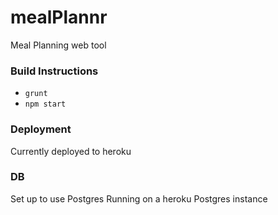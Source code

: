# mealPlannr
Meal Planning web tool

### Build Instructions
* `grunt`
* `npm start`

### Deployment
Currently deployed to heroku

### DB 
Set up to use Postgres
Running on a heroku Postgres instance
